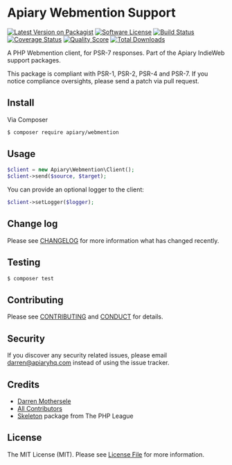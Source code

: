 # Apiary Webmention Support

[![Latest Version on Packagist][ico-version]][link-packagist]
[![Software License][ico-license]](LICENSE.md)
[![Build Status][ico-travis]][link-travis]
[![Coverage Status][ico-scrutinizer]][link-scrutinizer]
[![Quality Score][ico-code-quality]][link-code-quality]
[![Total Downloads][ico-downloads]][link-downloads]

A PHP Webmention client, for PSR-7 responses. Part of the Apiary IndieWeb support packages.

This package is compliant with PSR-1, PSR-2, PSR-4 and PSR-7. If you notice compliance oversights, please send a patch via pull request.

## Install

Via Composer

``` bash
$ composer require apiary/webmention
```

## Usage

``` php
$client = new Apiary\Webmention\Client();
$client->send($source, $target);
```

You can provide an optional logger to the client:

``` php
$client->setLogger($logger);
```

## Change log

Please see [CHANGELOG](CHANGELOG.md) for more information what has changed recently.

## Testing

``` bash
$ composer test
```

## Contributing

Please see [CONTRIBUTING](CONTRIBUTING.md) and [CONDUCT](CONDUCT.md) for details.

## Security

If you discover any security related issues, please email darren@apiaryhq.com instead of using the issue tracker.

## Credits

- [Darren Mothersele][link-author]
- [All Contributors][link-contributors]
- [Skeleton](https://github.com/thephpleague/skeleton/) package from The PHP League

## License

The MIT License (MIT). Please see [License File](LICENSE.md) for more information.

[ico-version]: https://img.shields.io/packagist/v/apiaryhq/webmention.svg?style=flat-square
[ico-license]: https://img.shields.io/badge/license-MIT-brightgreen.svg?style=flat-square
[ico-travis]: https://img.shields.io/travis/apiaryhq/webmention/master.svg?style=flat-square
[ico-scrutinizer]: https://img.shields.io/scrutinizer/coverage/g/apiaryhq/webmention.svg?style=flat-square
[ico-code-quality]: https://img.shields.io/scrutinizer/g/apiaryhq/webmention.svg?style=flat-square
[ico-downloads]: https://img.shields.io/packagist/dt/apiaryhq/webmention.svg?style=flat-square

[link-packagist]: https://packagist.org/packages/apiaryhq/webmention
[link-travis]: https://travis-ci.org/apiaryhq/webmention
[link-scrutinizer]: https://scrutinizer-ci.com/g/apiaryhq/webmention/code-structure
[link-code-quality]: https://scrutinizer-ci.com/g/apiaryhq/webmention
[link-downloads]: https://packagist.org/packages/apiaryhq/webmention
[link-author]: https://github.com/darrenmothersele
[link-contributors]: ../../contributors
